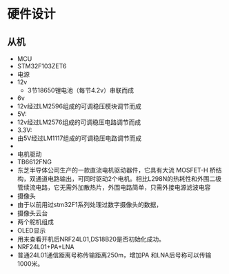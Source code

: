 # 硬件设计
## **从机**
* MCU
 * STM32F103ZET6
* 电源
 * 12v 
   * 3节18650锂电池（每节4.2v）串联而成
 *  6v
   * 12v经过LM2596组成的可调稳压模块调节而成
 *  5V: 
   * 12v经过LM2576组成的可调稳压电路调节而成
 *  3.3V:
   * 由5V经过LM1117组成的可调稳压电路调节而成
   * 
* 电机驱动
 *  TB6612FNG 
   * 东芝半导体公司生产的一款直流电机驱动器件，它具有大流
MOSFET-H 桥结构，双通道电路输出，可同时驱动2个电机。相比L298N的热耗性和外围二极管续流电路，它无需外加散热片，外围电路简单，只需外接电源滤波电容
* 摄像头
 * 由于以前用过stm32F1系列处理过数字摄像头的数据，
* 摄像头云台
 * 两个舵机组成
* OLED显示
 * 用来查看开机后NRF24L01,DS18B20是否初始化成功。
* NRF24L01+PA+LNA
 * 普通24L01通信距离号称传输距离250m，增加PA 和LNA后号称可以传输1000米。
